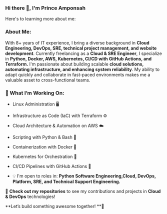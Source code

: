 ### Hi there 👋, I'm Prince Amponsah
Here's to learning more about me:

### About Me:

With 8+ years of IT experience, I bring a diverse background in **Cloud Engineering, DevOps, SRE, technical project management, and website development**. Currently freelancing as a **Cloud & SRE Engineer**, I specialize in **Python, Docker, AWS, Kubernetes, CI/CD with GitHub Actions, and Terraform.**
I'm passionate about building scalable **cloud solutions, automating infrastructure, and enhancing system reliability**. My ability to adapt quickly and collaborate in fast-paced environments makes me a valuable asset to cross-functional teams.

### 🔧 What I’m Working On: ###

- Linux Administration 🖥️
- Infrastructure as Code (IaC) with Terraform ⚙️
- Cloud Architecture & Automation on AWS ☁️
- Scripting with Python & Bash 🐍
- Containerization with Docker 🐳
- Kubernetes for Orchestration 🚢
- CI/CD Pipelines with GitHub Actions 🔄
  
- 💡 I'm open to roles in: **Python Software Engineering,Cloud, DevOps, Platform, SRE, and Technical Support Engineering.**
  
 📂 **Check out my repositories** to see my contributions and projects in **Cloud & DevOps** technologies!
 
 **Let’s build something awesome together! **🚀


